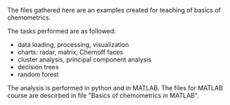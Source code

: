The files gathered here are an examples created for teaching of basics of chemometrics.

The tasks performed are as followed:
- data loading, processing, visualization
- charts: radar, matrix, Chernoff faces
- cluster analysis, principal component analysis
- decision trees
- random forest

The analysis is performed in python and in MATLAB. The files for MATLAB course are descirbed in file "Basics of chemometrics in MATLAB".
